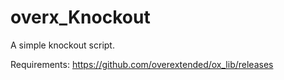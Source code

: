# overx_Knockout
A simple knockout script.

Requirements: 
https://github.com/overextended/ox_lib/releases

